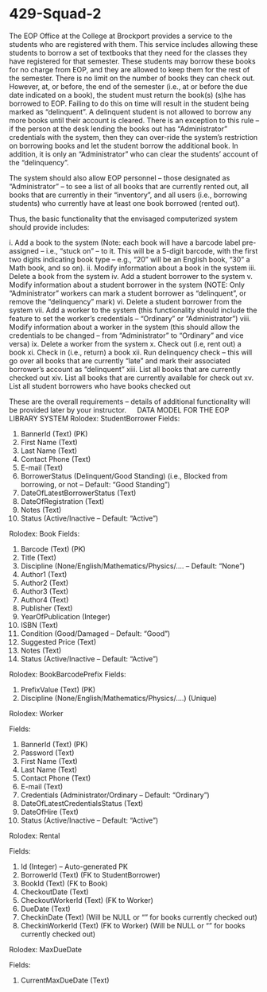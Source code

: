 # 429-Squad-2

The EOP Office at the College at Brockport provides a service to the students who are registered with them. This service includes allowing these students to borrow a set of textbooks that they need for the classes they have registered for that semester. These students may borrow these books for no charge from EOP, and they are allowed to keep them for the rest of the semester. There is no limit on the number of books they can check out. However, at, or before, the end of the semester (i.e., at or before the due date indicated on a book), the student must return the book(s) (s)he has borrowed to EOP. Failing to do this on time will result in the student being marked as “delinquent”. A delinquent student is not allowed to borrow any more books until their account is cleared. There is an exception to this rule – if the person at the desk lending the books out has “Administrator” credentials with the system, then they can over-ride the system’s restriction on borrowing books and let the student borrow the additional book. In addition, it is only an “Administrator” who can clear the students’ account of the “delinquency”. 

The system should also allow EOP personnel – those designated as “Administrator” – to see a list of all books that are currently rented out, all books that are currently in their “inventory”, and all users (i.e., borrowing students) who currently have at least one book borrowed (rented out). 

Thus, the basic functionality that the envisaged computerized system should provide includes: 

i.	Add a book to the system (Note: each book will have a barcode label pre-assigned – i.e., “stuck on” – to it. This will be a 5-digit barcode, with the first two digits indicating book type – e.g., “20” will be an English book, “30” a Math book, and so on).
ii.	Modify information about a book in the system
iii.	Delete a book from the system
iv.	Add a student borrower to the system
v.	Modify information about a student borrower in the system (NOTE: Only “Administrator” workers can mark a student borrower as “delinquent”, or remove the “delinquency” mark)
vi.	Delete a student borrower from the system
vii.	Add a worker to the system (this functionality should include the feature to set the worker’s credentials – “Ordinary” or “Administrator”)
viii.	Modify information about a worker in the system (this should allow the credentials to be changed – from “Administrator” to “Ordinary” and vice versa)
ix.	Delete a worker from the system
x.	Check out (i.e, rent out) a book
xi.	Check in (i.e., return) a book
xii.	Run delinquency check – this will go over all books that are currently “late” and mark their associated borrower’s account as “delinquent”
xiii.	List all books that are currently checked out
xiv.	List all books that are currently available for check out
xv.	List all student borrowers who have books checked out

These are the overall requirements – details of additional functionality will be provided later by your instructor.
 
DATA MODEL FOR THE EOP LIBRARY SYSTEM
Rolodex: StudentBorrower
Fields:
1.	BannerId (Text) (PK)
2.	First Name (Text)
3.	Last Name (Text)
4.	Contact Phone (Text)
5.	E-mail (Text)
6.	BorrowerStatus (Delinquent/Good Standing) (i.e., Blocked from borrowing, or not – Default: “Good Standing”)
7.	DateOfLatestBorrowerStatus (Text)
8.	DateOfRegistration (Text)
9.	Notes (Text)
10.	Status (Active/Inactive – Default: “Active”)

Rolodex: Book
Fields:
1.	Barcode (Text) (PK)
2.	Title (Text)
3.	Discipline (None/English/Mathematics/Physics/…. – Default: “None”)
4.	Author1 (Text)
5.	Author2 (Text)
6.	Author3 (Text)
7.	Author4 (Text)
8.	Publisher (Text)
9.	YearOfPublication (Integer)
10.	ISBN (Text)
11.	Condition (Good/Damaged – Default: “Good”)
12.	Suggested Price (Text)
13.	Notes (Text)
14.	Status (Active/Inactive – Default: “Active”)

Rolodex: BookBarcodePrefix
Fields:
1.	PrefixValue (Text) (PK)
2.	Discipline (None/English/Mathematics/Physics/….) (Unique)


Rolodex: Worker

Fields:

1.	BannerId (Text) (PK)
2.	Password (Text)
3.	First Name (Text)
4.	Last Name (Text)
5.	Contact Phone (Text)
6.	E-mail (Text)
7.	Credentials (Administrator/Ordinary – Default: “Ordinary”)
8.	DateOfLatestCredentialsStatus (Text)
9.	DateOfHire (Text)
10.	Status (Active/Inactive – Default: “Active”)

Rolodex: Rental

Fields:

1.	Id (Integer) – Auto-generated PK
2.	BorrowerId (Text) (FK to StudentBorrower)
3.	BookId (Text) (FK to Book)
4.	CheckoutDate (Text)
5.	CheckoutWorkerId (Text) (FK to Worker)
6.	DueDate (Text)
7.	CheckinDate (Text) (Will be NULL or “” for books currently checked out)
8.	CheckinWorkerId (Text) (FK to Worker) (Will be NULL or “” for books currently checked out)

Rolodex: MaxDueDate

Fields:

1.	CurrentMaxDueDate (Text)

